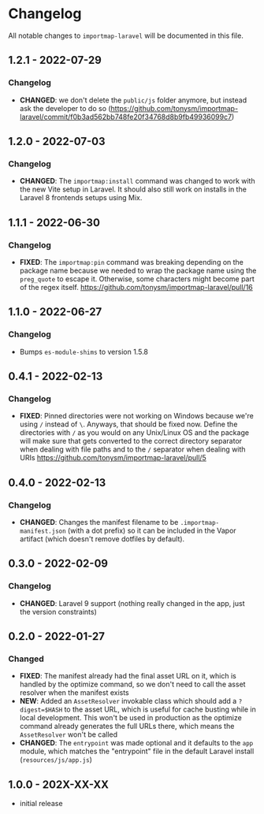 # Changelog

All notable changes to `importmap-laravel` will be documented in this file.

## 1.2.1 - 2022-07-29

### Changelog

- **CHANGED**: we don't delete the `public/js` folder anymore, but instead ask the developer to do so (https://github.com/tonysm/importmap-laravel/commit/f0b3ad562bb748fe20f34768d8b9fb49936099c7)

## 1.2.0 - 2022-07-03

### Changelog

- **CHANGED**: The `importmap:install` command was changed to work with the new Vite setup in Laravel. It should also still work on installs in the Laravel 8 frontends setups using Mix.

## 1.1.1 - 2022-06-30

### Changelog

- **FIXED**: The `importmap:pin` command was breaking depending on the package name because we needed to wrap the package name using the `preg_quote` to escape it. Otherwise, some characters might become part of the regex itself. https://github.com/tonysm/importmap-laravel/pull/16

## 1.1.0 - 2022-06-27

### Changelog

- Bumps `es-module-shims` to version 1.5.8

## 0.4.1 - 2022-02-13

### Changelog

- **FIXED**: Pinned directories were not working on Windows because we're using `/` instead of `\`. Anyways, that should be fixed now. Define the directories with `/` as you would on any Unix/Linux OS and the package will make sure that gets converted to the correct directory separator when dealing with file paths and to the `/` separator when dealing with URIs https://github.com/tonysm/importmap-laravel/pull/5

## 0.4.0 - 2022-02-13

### Changelog

- **CHANGED**: Changes the manifest filename to be `.importmap-manifest.json` (with a dot prefix) so it can be included in the Vapor artifact (which doesn't remove dotfiles by default).

## 0.3.0 - 2022-02-09

### Changelog

- **CHANGED**: Laravel 9 support (nothing really changed in the app, just the version constraints)

## 0.2.0 - 2022-01-27

### Changed

- **FIXED**: The manifest already had the final asset URL on it, which is handled by the optimize command, so we don't need to call the asset resolver when the manifest exists
- **NEW**: Added an `AssetResolver` invokable class which should add a `?digest=$HASH` to the asset URL, which is useful for cache busting while in local development. This won't be used in production as the optimize command already generates the full URLs there, which means the `AssetResolver` won't be called
- **CHANGED**: The `entrypoint` was made optional and it defaults to the `app` module, which matches the "entrypoint" file in the default Laravel install (`resources/js/app.js`)

## 1.0.0 - 202X-XX-XX

- initial release
